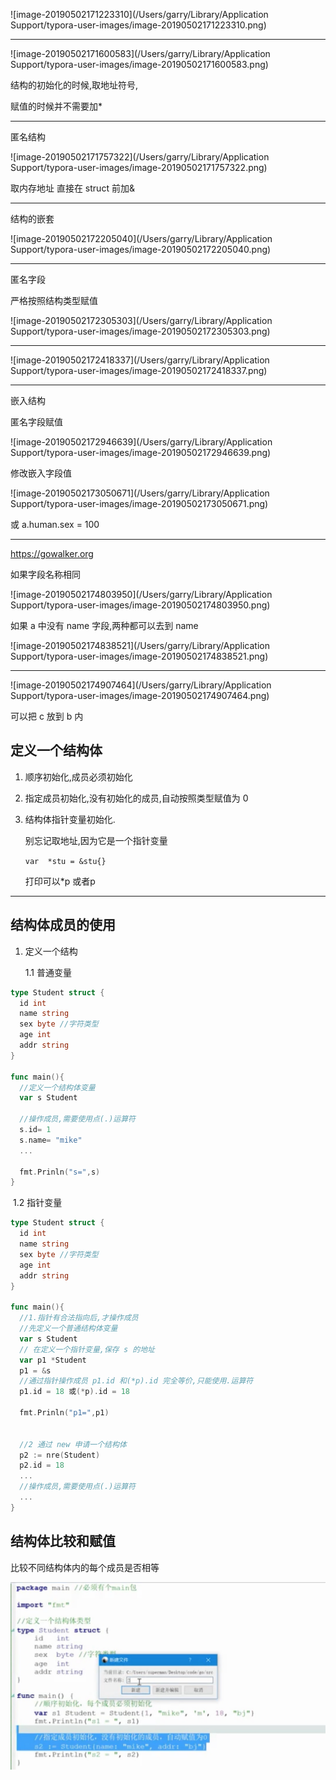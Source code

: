 ![image-20190502171223310](/Users/garry/Library/Application Support/typora-user-images/image-20190502171223310.png)





----

![image-20190502171600583](/Users/garry/Library/Application Support/typora-user-images/image-20190502171600583.png)



结构的初始化的时候,取地址符号,

赋值的时候并不需要加*

----

匿名结构

![image-20190502171757322](/Users/garry/Library/Application Support/typora-user-images/image-20190502171757322.png)

取内存地址 直接在 struct 前加&

----

结构的嵌套

![image-20190502172205040](/Users/garry/Library/Application Support/typora-user-images/image-20190502172205040.png)

----

匿名字段 

 严格按照结构类型赋值

![image-20190502172305303](/Users/garry/Library/Application Support/typora-user-images/image-20190502172305303.png)

----

![image-20190502172418337](/Users/garry/Library/Application Support/typora-user-images/image-20190502172418337.png)







----



嵌入结构 

匿名字段赋值

![image-20190502172946639](/Users/garry/Library/Application Support/typora-user-images/image-20190502172946639.png)



修改嵌入字段值

![image-20190502173050671](/Users/garry/Library/Application Support/typora-user-images/image-20190502173050671.png)

或 a.human.sex = 100 



----

https://gowalker.org



如果字段名称相同

![image-20190502174803950](/Users/garry/Library/Application Support/typora-user-images/image-20190502174803950.png)

如果 a 中没有 name 字段,两种都可以去到 name

![image-20190502174838521](/Users/garry/Library/Application Support/typora-user-images/image-20190502174838521.png)



----

![image-20190502174907464](/Users/garry/Library/Application Support/typora-user-images/image-20190502174907464.png)



可以把 c 放到 b 内

## 定义一个结构体

1. 顺序初始化,成员必须初始化

2. 指定成员初始化,没有初始化的成员,自动按照类型赋值为 0

3. 结构体指针变量初始化. 

   别忘记取地址,因为它是一个指针变量

   `var  *stu = &stu{}`

   打印可以*p 或者p

----

## 结构体成员的使用

1. 定义一个结构

   1.1 普通变量

``` go
type Student struct {
  id int
  name string
  sex byte //字符类型
  age int
  addr string
}

func main(){
  //定义一个结构体变量 
  var s Student
  
  //操作成员,需要使用点(.)运算符
  s.id= 1
  s.name= "mike"
  ...
  
  fmt.Prinln("s=",s)
}
```

​	1.2 指针变量

``` go
type Student struct {
  id int
  name string
  sex byte //字符类型
  age int
  addr string
}

func main(){
  //1.指针有合法指向后,才操作成员
  //先定义一个普通结构体变量
  var s Student
  // 在定义一个指针变量,保存 s 的地址
  var p1 *Student
  p1 = &s
  //通过指针操作成员 p1.id 和(*p).id 完全等价,只能使用.运算符
  p1.id = 18 或(*p).id = 18
  
  fmt.Prinln("p1=",p1)
  
  
  //2 通过 new 申请一个结构体
  p2 := nre(Student)
  p2.id = 18
  ...
  //操作成员,需要使用点(.)运算符
  ...
}
```



## 结构体比较和赋值

比较不同结构体内的每个成员是否相等



![image-20190509134318408](image-20190509134318408.png)





